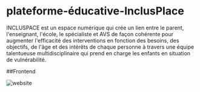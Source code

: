 # plateforme-éducative-InclusPlace
INCLUSPACE est un espace numérique qui crée un lien entre le parent, l'enseignant, l'école, le spécialiste et AVS de façon cohérente pour augmenter l'efficacité des interventions en fonction des besoins, des objectifs, de l'âge et des intérêts de chaque personne à travers une équipe talentueuse multidisciplinaire qui prend en charge les enfants en situation de vulnérabilité.


##Frontend

![website]([https://github.com/Yhaziz/isi-kef-website/assets/121454985/450a9e8f-ca65-4a2b-9972-c419fb684139](https://github.com/Yhaziz/plateforme-educative-InclusPlace/blob/master/screenshot-127.0.0.1-2023.12.23-21_46_43.png)https://github.com/Yhaziz/plateforme-educative-InclusPlace/blob/master/screenshot-127.0.0.1-2023.12.23-21_46_43.png)
